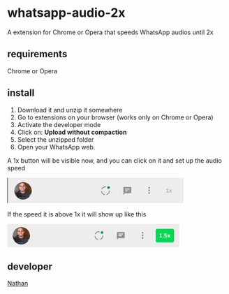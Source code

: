 # whatsapp-audio-2x
A extension for Chrome or Opera that speeds WhatsApp audios until 2x

## requirements

Chrome or Opera

## install

1. Download it and unzip it somewhere
2. Go to extensions on your browser (works only on Chrome or Opera)
3. Activate the developer mode
4. Click on: **Upload without compaction**
5. Select the unzipped folder
6. Open your WhatsApp web. 

A 1x button will be visible now, and you can click on it and set up the audio speed

![Pic](img/pic.png)

If the speed it is above 1x it will show up like this 

![Pic](img/pic2.png)

## developer

[Nathan](https://github.com/nathanccarnelos)

